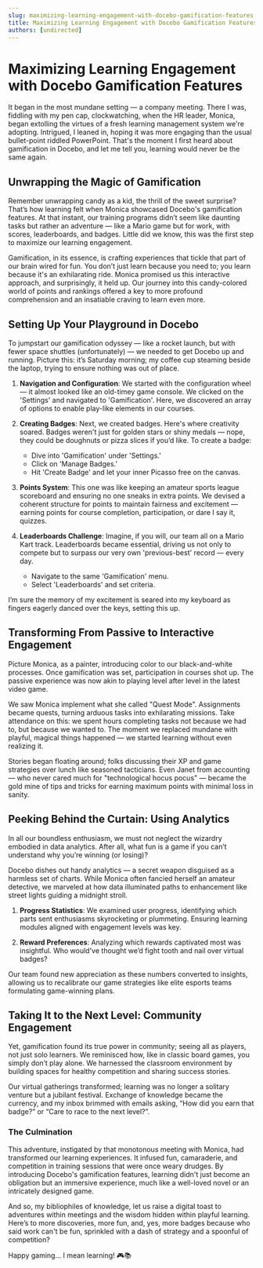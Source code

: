 ```yaml
---
slug: maximizing-learning-engagement-with-docebo-gamification-features
title: Maximizing Learning Engagement with Docebo Gamification Features
authors: [undirected]
---
```



# Maximizing Learning Engagement with Docebo Gamification Features

It began in the most mundane setting — a company meeting. There I was, fiddling with my pen cap, clockwatching, when the HR leader, Monica, began extolling the virtues of a fresh learning management system we're adopting. Intrigued, I leaned in, hoping it was more engaging than the usual bullet-point riddled PowerPoint. That's the moment I first heard about gamification in Docebo, and let me tell you, learning would never be the same again.

## Unwrapping the Magic of Gamification

Remember unwrapping candy as a kid, the thrill of the sweet surprise? That’s how learning felt when Monica showcased Docebo's gamification features. At that instant, our training programs didn’t seem like daunting tasks but rather an adventure — like a Mario game but for work, with scores, leaderboards, and badges. Little did we know, this was the first step to maximize our learning engagement.

Gamification, in its essence, is crafting experiences that tickle that part of our brain wired for fun. You don’t just learn because you need to; you learn because it's an exhilarating ride. Monica promised us this interactive approach, and surprisingly, it held up. Our journey into this candy-colored world of points and rankings offered a key to more profound comprehension and an insatiable craving to learn even more.

## Setting Up Your Playground in Docebo

To jumpstart our gamification odyssey — like a rocket launch, but with fewer space shuttles (unfortunately) — we needed to get Docebo up and running. Picture this: it’s Saturday morning; my coffee cup steaming beside the laptop, trying to ensure nothing was out of place.

1. **Navigation and Configuration**: We started with the configuration wheel — it almost looked like an old-timey game console. We clicked on the 'Settings' and navigated to 'Gamification'. Here, we discovered an array of options to enable play-like elements in our courses.
   
2. **Creating Badges**: Next, we created badges. Here's where creativity soared. Badges weren't just for golden stars or shiny medals — nope, they could be doughnuts or pizza slices if you’d like. To create a badge:
   - Dive into 'Gamification' under 'Settings.'
   - Click on 'Manage Badges.'
   - Hit 'Create Badge' and let your inner Picasso free on the canvas.

3. **Points System**: This one was like keeping an amateur sports league scoreboard and ensuring no one sneaks in extra points. We devised a coherent structure for points to maintain fairness and excitement — earning points for course completion, participation, or dare I say it, quizzes.
   
4. **Leaderboards Challenge**: Imagine, if you will, our team all on a Mario Kart track. Leaderboards became essential, driving us not only to compete but to surpass our very own 'previous-best' record — every day. 
   - Navigate to the same 'Gamification' menu.
   - Select 'Leaderboards' and set criteria. 
   
I’m sure the memory of my excitement is seared into my keyboard as fingers eagerly danced over the keys, setting this up.

## Transforming From Passive to Interactive Engagement

Picture Monica, as a painter, introducing color to our black-and-white processes. Once gamification was set, participation in courses shot up. The passive experience was now akin to playing level after level in the latest video game.

We saw Monica implement what she called "Quest Mode". Assignments became quests, turning arduous tasks into exhilarating missions. Take attendance on this: we spent hours completing tasks not because we had to, but because we wanted to. The moment we replaced mundane with playful, magical things happened — we started learning without even realizing it.

Stories began floating around; folks discussing their XP and game strategies over lunch like seasoned tacticians. Even Janet from accounting — who never cared much for "technological hocus pocus" — became the gold mine of tips and tricks for earning maximum points with minimal loss in sanity.

## Peeking Behind the Curtain: Using Analytics

In all our boundless enthusiasm, we must not neglect the wizardry embodied in data analytics. After all, what fun is a game if you can’t understand why you’re winning (or losing)?

Docebo dishes out handy analytics — a secret weapon disguised as a harmless set of charts. While Monica often fancied herself an amateur detective, we marveled at how data illuminated paths to enhancement like street lights guiding a midnight stroll.

1. **Progress Statistics**: We examined user progress, identifying which parts sent enthusiasms skyrocketing or plummeting. Ensuring learning modules aligned with engagement levels was key.
   
2. **Reward Preferences**: Analyzing which rewards captivated most was insightful. Who would've thought we’d fight tooth and nail over virtual badges?
   
Our team found new appreciation as these numbers converted to insights, allowing us to recalibrate our game strategies like elite esports teams formulating game-winning plans.

## Taking It to the Next Level: Community Engagement

Yet, gamification found its true power in community; seeing all as players, not just solo learners. We reminisced how, like in classic board games, you simply don’t play alone. We harnessed the classroom environment by building spaces for healthy competition and sharing success stories.

Our virtual gatherings transformed; learning was no longer a solitary venture but a jubilant festival. Exchange of knowledge became the currency, and my inbox brimmed with emails asking, “How did you earn that badge?” or “Care to race to the next level?”.

### The Culmination

This adventure, instigated by that monotonous meeting with Monica, had transformed our learning experiences. It infused fun, camaraderie, and competition in training sessions that were once weary drudges. By introducing Docebo's gamification features, learning didn't just become an obligation but an immersive experience, much like a well-loved novel or an intricately designed game.

And so, my bibliophiles of knowledge, let us raise a digital toast to adventures within meetings and the wisdom hidden within playful learning. Here’s to more discoveries, more fun, and, yes, more badges because who said work can't be fun, sprinkled with a dash of strategy and a spoonful of competition?

Happy gaming... I mean learning! 🎮📚